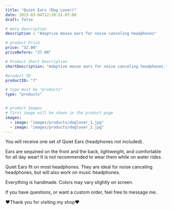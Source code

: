 ```yaml
---
title: "Quiet Ears (Dog Lover)"
date: 2023-03-04T12:20:51-07:00
draft: false

# meta description
description : "Adaptive mouse ears for noise canceling headphones"

# product Price
price: "32.00"
priceBefore: "37.00"

# Product Short Description
shortDescription: "Adaptive mouse ears for noise canceling headphones."

#product ID
productID: "7"

# type must be "products"
type: "products"


# product Images
# first image will be shown in the product page
images:
  - image: "images/products/doglover_1.jpg"
  - image: "images/products/doglover_2.jpg"
---
```


You will receive one set of Quiet Ears (headphones not included).

Ears are sequined on the front and the back, lightweight, and comfortable for all day wear! It is not recommended to wear them while on water rides.

Quiet Ears fit on most headphones. They are ideal for noise canceling headphones, but will also work on music headphones.

Everything is handmade. Colors may vary slightly on screen.

If you have questions, or want a custom order, feel free to message me.

❤Thank you for visiting my shop❤
